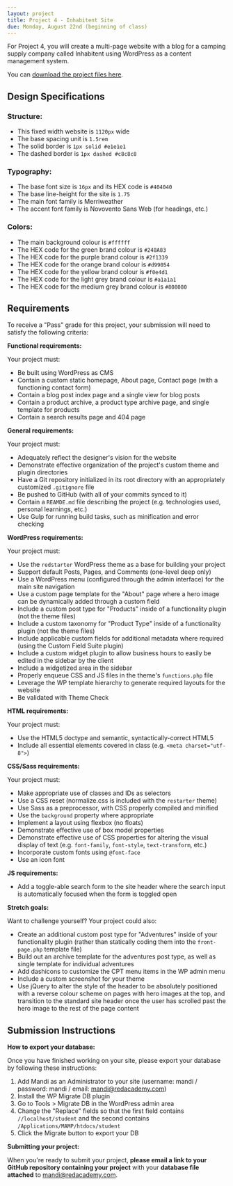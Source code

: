 ```yaml
---
layout: project
title: Project 4 - Inhabitent Site
due: Monday, August 22nd (beginning of class)
---
```


For Project 4, you will create a multi-page website with a blog for a camping supply company called Inhabitent using WordPress as a content management system.

You can [download the project files here](https://s3-us-west-2.amazonaws.com/red-wdp/project-files/project-04.zip).

## Design Specifications

### Structure:

- This fixed width website is `1120px` wide
- The base spacing unit is `1.5rem`
- The solid border is `1px solid #e1e1e1`
- The dashed border is `1px dashed #c8c8c8`

### Typography:

- The base font size is `16px` and its HEX code is `#404040`
- The base line-height for the site is `1.75`
- The main font family is Merriweather
- The accent font family is Novovento Sans Web (for headings, etc.)

### Colors:

- The main background colour is `#ffffff`
- The HEX code for the green brand colour is `#248A83`
- The HEX code for the purple brand colour is `#2f1339`
- The HEX code for the orange brand colour is `#d99054`
- The HEX code for the yellow brand colour is `#f0e4d1`
- The HEX code for the light grey brand colour is `#a1a1a1`
- The HEX code for the medium grey brand colour is `#808080`

## Requirements

To receive a "Pass" grade for this project, your submission will need to satisfy the following criteria:

**Functional requirements:**

Your project must:

- Be built using WordPress as CMS
- Contain a custom static homepage, About page, Contact page (with a functioning contact form)
- Contain a blog post index page and a single view for blog posts
- Contain a product archive, a product type archive page, and single template for products
- Contain a search results page and 404 page

**General requirements:**

Your project must:

- Adequately reflect the designer's vision for the website
- Demonstrate effective organization of the project's custom theme and plugin directories
- Have a Git repository initialized in its root directory with an appropriately customized `.gitignore` file
- Be pushed to GitHub (with all of your commits synced to it)
- Contain a `REAMDE.md` file describing the project (e.g. technologies used, personal learnings, etc.)
- Use Gulp for running build tasks, such as minification and error checking

**WordPress requirements:**

Your project must:

- Use the `redstarter` WordPress theme as a base for building your project
- Support default Posts, Pages, and Comments (one-level deep only)
- Use a WordPress menu (configured through the admin interface) for the main site navigation
- Use a custom page template for the "About" page where a hero image can be dynamically added through a custom field
- Include a custom post type for "Products" inside of a functionality plugin (not the theme files)
- Include a custom taxonomy for "Product Type" inside of a functionality plugin (not the theme files)
- Include applicable custom fields for additional metadata where required (using the Custom Field Suite plugin)
- Include a custom widget plugin to allow business hours to easily be edited in the sidebar by the client
- Include a widgetized area in the sidebar
- Properly enqueue CSS and JS files in the theme's `functions.php` file
- Leverage the WP template hierarchy to generate required layouts for the website
- Be validated with Theme Check


**HTML requirements:**

Your project must:

- Use the HTML5 doctype and semantic, syntactically-correct HTML5
- Include all essential elements covered in class (e.g. `<meta charset="utf-8">`)

**CSS/Sass requirements:**

Your project must:

- Make appropriate use of classes and IDs as selectors
- Use a CSS reset (normalize.css is included with the `restarter` theme)
- Use Sass as a preprocessor, with CSS properly compiled and minified
- Use the `background` property where appropriate
- Implement a layout using flexbox (no floats)
- Demonstrate effective use of box model properties
- Demonstrate effective use of CSS properties for altering the visual display of text (e.g. `font-family`, `font-style`, `text-transform`, etc.)
- Incorporate custom fonts using `@font-face`
- Use an icon font

**JS requirements:**

- Add a toggle-able search form to the site header where the search input is automatically focused when the form is toggled open

**Stretch goals:**

Want to challenge yourself? Your project could also:

- Create an additional custom post type for "Adventures" inside of your functionality plugin (rather than statically coding them into the `front-page.php` template file)
- Build out an archive template for the adventures post type, as well as single template for individual adventures
- Add dashicons to customize the CPT menu items in the WP admin menu
- Include a custom screenshot for your theme
- Use jQuery to alter the style of the header to be absolutely positioned with a reverse colour scheme on pages with hero images at the top, and transition to the standard site header once the user has scrolled past the hero image to the rest of the page content

## Submission Instructions

**How to export your database:**

Once you have finished working on your site, please export your database by following these instructions:

1. Add Mandi as an Administrator to your site (username: mandi / password: mandi / email: mandi@redacademy.com)
2. Install the WP Migrate DB plugin
3. Go to Tools > Migrate DB in the WordPress admin area
4. Change the "Replace" fields so that the first field contains `//localhost/student` and the second contains `/Applications/MAMP/htdocs/student`
5. Click the Migrate button to export your DB

**Submitting your project:**

When you're ready to submit your project, **please email a link to your GitHub repository containing your project** with your **database file attached** to [mandi@redacademy.com](mailto:mandi@redacademy.com).
